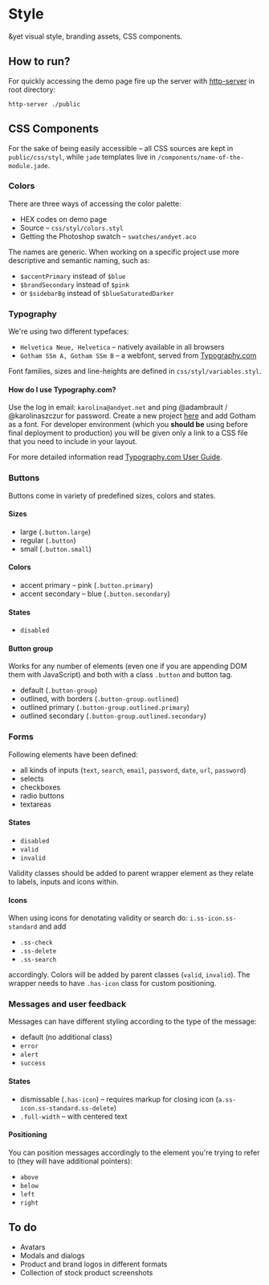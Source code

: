 # Style

&amp;yet visual style, branding assets, CSS components.

## How to run?

For quickly accessing the demo page fire up the server with [http-server](https://github.com/nodeapps/http-server) in root directory: 
```
http-server ./public
```

## CSS Components
For the sake of being easily accessible &ndash; all CSS sources are kept in `public/css/styl`, while `jade` templates live in `/components/name-of-the-module.jade`.

### Colors
There are three ways of accessing the color palette:

- HEX codes on demo page
- Source &ndash; `css/styl/colors.styl`
- Getting the Photoshop swatch &ndash; `swatches/andyet.aco`

The names are generic. When working on a specific project use more descriptive and semantic naming, such as:

- `$accentPrimary` instead of `$blue` 
- `$brandSecondary` instead of `$pink`
- or `$sidebarBg` instead of `$blueSaturatedDarker`

### Typography
We're using two different typefaces:

- `Helvetica Neue, Helvetica` &ndash; natively available in all browsers
- `Gotham SSm A, Gotham SSm B` &ndash; a webfont, served from [Typography.com](http://www.typography.com/)

Font families, sizes and line-heights are defined in `css/styl/variables.styl`.

#### How do I use Typography.com?
Use the log in email: `karolina@andyet.net` and ping @adambrault / @karolinaszczur for password. Create a new project [here](https://www.typography.com/account/cloud-new-project.php) and add Gotham as a font. For developer environment (which you **should be** using before final deployment to production) you will be given only a link to a CSS file that you need to include in your layout. 

For more detailed information read [Typography.com User Guide](http://www.typography.com/cloud/user-guide/welcome).

### Buttons
Buttons come in variety of predefined sizes, colors and states. 

#### Sizes

* large (`.button.large`)
* regular (`.button`)
* small (`.button.small`)

#### Colors

* accent primary &ndash; pink (`.button.primary`)
* accent secondary &ndash; blue (`.button.secondary`)

#### States

* `disabled`

#### Button group
Works for any number of elements (even one if you are appending DOM them with JavaScript) and both with a class `.button` and button tag.

* default (`.button-group`)
* outlined, with borders (`.button-group.outlined`)
* outlined primary (`.button-group.outlined.primary`)
* outlined secondary (`.button-group.outlined.secondary`)

### Forms
Following elements have been defined:

* all kinds of inputs (`text`, `search`, `email`, `password`, `date`, `url`, `password`)
* selects
* checkboxes
* radio buttons
* textareas

#### States

* `disabled` 
* `valid`
* `invalid`

Validity classes should be added to parent wrapper element as they relate to labels, inputs and icons within.

#### Icons
When using icons for denotating validity or search do: `i.ss-icon.ss-standard` and add 

* `.ss-check`
* `.ss-delete`
* `.ss-search`

accordingly. Colors will be added by parent classes (`valid`, `invalid`). The wrapper needs to have `.has-icon` class for custom positioning.

### Messages and user feedback
Messages can have different styling according to the type of the message:

* default (no additional class)
* `error`
* `alert`
* `success`

#### States

* dismissable (`.has-icon`) &ndash; requires markup for closing icon (`a.ss-icon.ss-standard.ss-delete`)
* `.full-width` &ndash; with centered text

#### Positioning
You can position messages accordingly to the element you're trying to refer to (they will have additional pointers):

* `above`
* `below`
* `left`
* `right`

## To do

- Avatars
- Modals and dialogs
- Product and brand logos in different formats
- Collection of stock product screenshots
